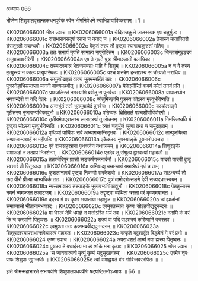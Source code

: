 अध्यायः 066

भीष्मेण शिशुपालवृत्तान्तकथनपूर्वकं स्वेन भीमनिषेधने स्वाभिप्रायाविष्करणम् ॥ 1 ॥

KK0206066001	भीष्म उवाच ॥
KK0206066001a	चेदिराजकुले जातस्त्र्यक्ष एष चतुर्भुजः ।
KK0206066001c	रासभारावसदृशं ररास च ननाद च ॥
KK0206066002a	तेनास्य मातापितरौ त्रेसतुस्तौ सबान्धवौ ।
KK0206066002c	वैकृतं तस्य तौ दृष्ट्वा त्यागायाकुरुतां मतिम् ॥
KK0206066003a	ततः सभार्यं नृपतिं सामात्यं सपुरोहितम् ।
KK0206066003c	चिन्तासंमूढहृदयं वागुवाचाशरीरेणी ॥
KK0206066004a	एष ते नृपते पुत्रः श्रीमाञ्जातो बलाधिकः ।
KK0206066004c	तस्मादस्मान्न भेतव्यमव्यग्रः पाहि वै शिशुम् ॥
KK0206066005a	न च वै तस्य मृत्युस्त्वं न कालः प्रत्युपस्थितः ।
KK0206066005c	यश्च शस्त्रेण हन्ताऽस्य स चोत्पन्नो नराधिप ॥
KK0206066006a	संश्रुत्योदाहृतं वाक्यं भूतमन्तर्हितं ततः ।
KK0206066006c	पुत्रस्नेहाभिसन्तप्ता जननी वाक्यमब्रवीत् ॥
KK0206066007a	येनेदमीरितं वाक्यं ममैतं तनयं प्रति ।
KK0206066007c	प्राञ्जलिस्तं नमस्यामि ब्रवीतु स पुनर्वचः ॥
KK0206066008a	याथातथ्येन भगवान्देवो वा यदि वेतरः ।
KK0206066008c	श्रोतुमिच्छामि पुत्रस्य कोऽस्य मृत्युर्भविष्यति ॥
KK0206066009a	अन्तर्भूतं ततो भूतमुवाचेदं पुनर्वचः ।
KK0206066009c	यस्योत्सङ्गे गृहीतस्य भुजावभ्यधिकावुभौ ॥
KK0206066010a	पतिष्यतः क्षितितले पञ्चशीर्षाविवोरगौ ।
KK0206066010c	तृतीयमेतद्बालस्य ललाटस्थं तु लोचनम् ॥
KK0206066011a	निमज्जिष्यति यं दृष्ट्वा सोऽस्य मृत्युर्भविष्यति ।
KK0206066011c	त्र्यक्षं चतुर्भुजं श्रुत्वा तथा च समुदाहृतम् ॥
KK0206066012a	पृथिव्यां पार्थिवाः सर्वे अभ्यागच्छन्दिदृक्षवः ।
KK0206066012c	तान्पूजयित्वा सम्प्राप्तान्यथार्हं स महीपतिः ॥
KK0206066013a	एकैकस्य नृपस्याङ्के पुत्रमारोपयत्तदा ।
KK0206066013c	एवं राजसहस्राणा पृथक्त्वेन यथाक्रमम् ॥
KK0206066014a	शिशुरङ्के समारूढो न तत्प्राप निदर्शनम् ।
KK0206066014c	एतदेव तु संश्रुत्य द्वारवत्यां महाबलौ ॥
KK0206066015a	ततश्चेदिपुरं प्राप्तौ सङ्कर्षणजनार्दनौ ।
KK0206066015c	यादवौ यादवीं द्रुष्टुं स्वसारं तौ पितुस्तदा ॥
KK0206066016a	अभिवाद्य यथान्यायं यथाश्रेष्ठं नृपं च ताम् ।
KK0206066016c	कुशलानामयं पृष्ट्वा निषण्णौ रामकेशवौ ॥
KK0206066017a	साऽभ्यर्च्य तौ तदा वीरौ प्रीत्या चाभ्यधिकं ततः ।
KK0206066017c	पुत्रं दामोदरोत्सङ्गे देवी सन्न्यदधात्स्वयम् ॥
KK0206066018a	न्यस्तमात्रस्य तस्याङ्के भुजावभ्यधिकावुभौ ।
KK0206066018c	पेततुस्तच्च नयनं न्यमज्जत ललाटजम् ॥
KK0206066019a	तद्दृष्ट्वा व्यथिता त्रस्ता वरं कृष्णमयाचत ।
KK0206066019c	ददस्व मे वरं कृष्ण भयार्ताया महाभुज ॥
KK0206066020a	त्वं ह्यार्तानां समाश्वासो भीतानामभयप्रदः ।
KK0206066020c	एवमुक्तस्ततः कृष्णः सोऽब्रवीद्यदुनन्दनः ॥
KK0206066021a	मा भैस्त्वं देवि धर्मज्ञे न मत्तोऽस्ति भयं तव ।
KK0206066021c	ददामि कं वरं किं च करवाणि पितृष्वसः ॥
KK0206066022a	शक्यं वा यदि वाऽशक्यं करिष्यामि वचस्तव ।
KK0206066022c	एवमुक्ता ततः कृष्णमब्रवीद्यदुनन्दनम् ॥
KK0206066023a	शिशुपालस्यापराधान्क्षमेथास्त्वं महाबल ।
KK0206066023c	मत्कृते यदुशार्दूल विद्ध्येनं मे वरं प्रभो ॥
KK0206066024	कृष्ण उवाच ।
KK0206066024a	अपराधशतं क्षाम्यं मया ह्यस्य पितृष्वसः ।
KK0206066024c	पुत्रस्य ते वधार्हस्य मा त्वं शोके मनः कृथाः ॥
KK0206066025	भीष्म उवाच ।
KK0206066025a	`स जानन्नात्मनो मृत्युं कृष्णं यदुसुखावहम्' ।
KK0206066025c	एवमेष नृपः पापः शिशुपाः सुमन्दधीः ।
KK0206066025e	त्वां समाह्वयते वीर गोविन्दवरदर्पितः ॥ ॥

इति श्रीमन्महाभारते सभापर्वणि शिशुपालवधपर्वणि षट्षष्टितमोऽध्यायः ॥ 66 ॥
